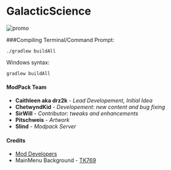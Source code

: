 # GalacticScience
![promo](http://i.imgur.com/mNjrk0a.jpg)

###Compiling
Terminal/Command Prompt:

    ./gradlew buildAll

Windows syntax:

    gradlew buildAll

#### ModPack Team
- **Caithleen aka drz2k** - *Lead Developement, Initial Idea*
- **ChetwyndKid** - *Developement: new content and bug fixing*
- **SirWill** - *Contributor: tweaks and enhancements*
- **Pitschweis** - *Artwork*
- **Slind** - *Modpack Server*

#### Credits
- [Mod Developers](https://github.com/MyM-ModpackTeam/GalacticScience/blob/master/credits.rst)
- MainMenu Background - [TK769](http://tk769.deviantart.com)
